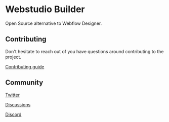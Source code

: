 # Webstudio Builder

Open Source alternative to Webflow Designer.

## Contributing

Don't hesitate to reach out of you have questions around contributing to the
project.

[Contributing guide](https://github.com/webstudio-is/webstudio/blob/main/docs/contributing.md)

## Community

[Twitter](https://twitter.com/webstudiois)

[Discussions](https://github.com/webstudio-is/webstudio/discussions)

[Discord](https://discord.gg/UNdyrDkq5r)
